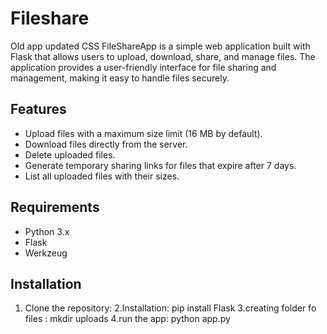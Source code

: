 # Fileshare
Old app updated CSS
FileShareApp is a simple web application built with Flask that allows users to upload, download, share, and manage files. The application provides a user-friendly interface for file sharing and management, making it easy to handle files securely.

## Features

- Upload files with a maximum size limit (16 MB by default).
- Download files directly from the server.
- Delete uploaded files.
- Generate temporary sharing links for files that expire after 7 days.
- List all uploaded files with their sizes.

## Requirements

- Python 3.x
- Flask
- Werkzeug

## Installation

1. Clone the repository:
2.Installation: pip install Flask 
3.creating folder fo files : mkdir uploads
4.run the app: python app.py
